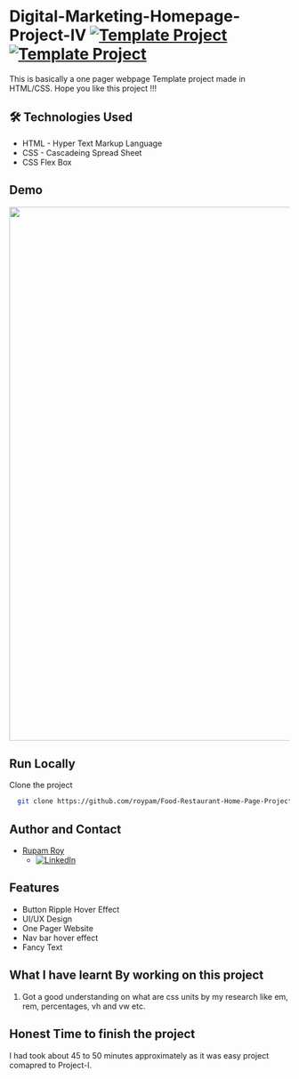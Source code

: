 # Digital-Marketing-Homepage-Project-IV [![Template Project](https://img.shields.io/badge/Template-Project-red)](http://www.gnu.org/licenses/agpl-3.0) [![Template Project](https://img.shields.io/badge/Technologies%20-HTML%2FCSS-brightgreen)](http://www.gnu.org/licenses/agpl-3.0)

This is basically a one pager webpage Template project made in HTML/CSS.
Hope you like this project !!!


## 🛠 Technologies Used
  - HTML - Hyper Text Markup Language
  - CSS - Cascadeing Spread Sheet
  - CSS Flex Box

## Demo
<img width="960" alt="" src="https://raw.githubusercontent.com/roypam/Digital-Marketing-Homepage-Project-IV/main/4.png">


## Run Locally

Clone the project

```bash
  git clone https://github.com/roypam/Food-Restaurant-Home-Page-Project-II.git
```

## Author and Contact
- [Rupam Roy](https://www.github.com/roypam)
    - [![LinkedIn](https://img.shields.io/badge/LinkedIn-0A66C2?style=for-the-badge&logo=LinkedIn&logoColor=white)](https://www.linkedin.com/in/rupam-roy-931848213/)

## Features

- Button Ripple Hover Effect
- UI/UX Design
- One Pager Website
- Nav bar hover effect
- Fancy Text

## What I have learnt By working on this project
1. Got a good understanding on what are css units by my research like em, rem, percentages, vh and vw etc.


## Honest Time to finish the project

I had took about 45 to 50 minutes approximately as it was easy project comapred to Project-I.

